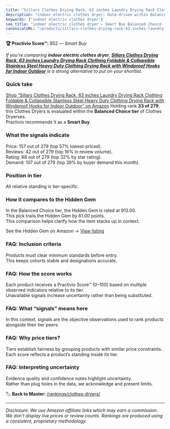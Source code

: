 ```yaml
---
title: "Sillars Clothes Drying Rack, 63 inches Laundry Drying Rack Clothing Foldable & Collapsible Stainless Steel Heavy Duty Clothing Drying Rack with Windproof Hooks for Indoor Outdoor"
description: "indoor electric clothes dryer: Data-driven within Balanced Choice ranking using the Practivio Score™. Positioned by quality, value, demand, findability, moment…"
keywords: ["indoor electric clothes dryer"]
seo_title: "indoor electric clothes dryer — Smart Buy Balanced Choice (2025)"
canonicalURL: "/products/sillars-clothes-drying-rack-63-inches-laundry-drying-rack-clothing-foldable-collapsible-stainless-steel-heavy-duty-clothing-drying-rack-with-windproof-hooks-for-indoor-outdoor-B09M87QQDZ/"
---
```


**🏆 Practivio Score™:** 852 — _Smart Buy_


*If you're comparing **indoor electric clothes dryer**, **[Sillars Clothes Drying Rack, 63 inches Laundry Drying Rack Clothing Foldable & Collapsible Stainless Steel Heavy Duty Clothing Drying Rack with Windproof Hooks for Indoor Outdoor](https://www.amazon.com/dp/B09M87QQDZ?tag=practivio-20)** is a strong alternative to put on your shortlist.*
### Quick take
[Shop “Sillars Clothes Drying Rack, 63 inches Laundry Drying Rack Clothing Foldable & Collapsible Stainless Steel Heavy Duty Clothing Drying Rack with Windproof Hooks for Indoor Outdoor” on Amazon](https://www.amazon.com/dp/B09M87QQDZ?tag=practivio-20)
Holding rank **33 of 279**, this Clothes Dryers is evaluated within the **Balanced Choice tier** of Clothes Dryerses.  
Practivio recommends it as a **Smart Buy**.

### What the signals indicate
Price: 157 out of 279 (top 57% lowest-priced).  
Reviews: 42 out of 279 (top 16% in review volume).  
Rating: 88 out of 279 (top 32% by star rating).  
Demand: 107 out of 279 (top 39% by buyer demand this month).

### Position in tier
All relative standing is tier-specific.

### How it compares to the Hidden Gem
In the Balanced Choice tier, the Hidden Gem is rated at 913.00.  
This pick trails the Hidden Gem by 61.00 points.  
This comparison helps clarify how the item stacks up in context.  

See the Hidden Gem on Amazon → [View listing](https://www.amazon.com/dp/B00Q4X2FSM?tag=practivio-20)

### FAQ: Inclusion criteria
Products must clear minimum standards before entry.  
This keeps cohorts stable and designations accurate.

### FAQ: How the score works
Each product receives a Practivio Score™ (0–100) based on multiple observed indicators relative to its tier.  
Unavailable signals increase uncertainty rather than being substituted.

### FAQ: What “signals” means here
In this context, signals are the objective observations used to rank products alongside their tier peers.

### FAQ: Why price tiers?
Tiers establish fairness by grouping products with similar price constraints.  
Each score reflects a product’s standing inside its tier.

### FAQ: Interpreting uncertainty
Evidence quality and confidence notes highlight uncertainty.  
Rather than plug holes in the data, we acknowledge and present limits.


🏷️ **Back to Master:** [/rankings/clothes-dryers/](/rankings/clothes-dryers/)

---
_Disclosure: We use Amazon affiliate links which may earn a commission. We don’t display live prices or review counts. Rankings are produced using a consistent, proprietary methodology._
